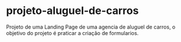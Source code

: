 # projeto-aluguel-de-carros
 Projeto de uma Landing Page de uma agencia de aluguel de carros, o objetivo do projeto é praticar a criação de formularios.
